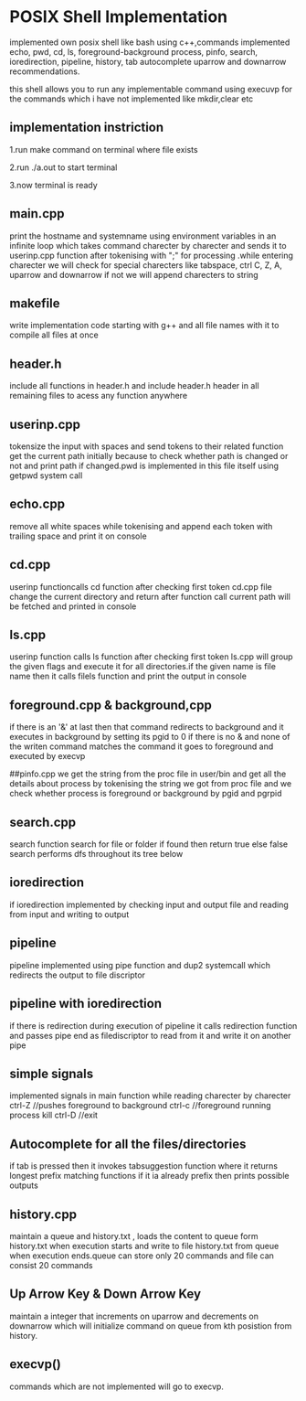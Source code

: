 
# POSIX Shell Implementation

implemented own posix shell like bash using c++,commands implemented echo, pwd, cd, ls, foreground-background process, pinfo, search, ioredirection, pipeline, history, tab autocomplete uparrow and downarrow recommendations.

this shell allows you to run any implementable command using execuvp for the commands which i have not implemented like mkdir,clear etc

## implementation instriction 
1.run make command on terminal where file exists 


2.run ./a.out to start terminal


3.now terminal is ready 


## main.cpp 

print the hostname and systemname using environment variables in an infinite loop which takes command charecter by charecter and sends it to userinp.cpp function after tokenising with ";" for processing .while entering charecter we will check for special charecters like tabspace, ctrl C, Z, A, uparrow and downarrow if not we will append charecters to string 

## makefile
write implementation code starting with g++ and all file names with it to compile all files at once

## header.h
include all functions in header.h and include header.h header in all remaining files to acess any function anywhere

## userinp.cpp
tokensize the input with spaces and send tokens to their related function get the current path initially because to check whether path is changed or not and print path if changed.pwd is implemented in this file itself using getpwd system call

## echo.cpp
remove all white spaces while tokenising and append each token with trailing space and print it on console

## cd.cpp
userinp functioncalls cd function after checking first token cd.cpp file change the current directory and return after function call current path will be fetched and printed in console

## ls.cpp
userinp function calls ls function after checking first token ls.cpp will group the given flags and execute it for all directories.if the given name is file name then it calls filels function and print the output in console

## foreground.cpp & background,cpp
if there is an '&' at last then that command redirects to background and it executes in background by setting its pgid to 0
if there is no & and none of the writen command matches the command it goes to foreground and executed by execvp

##pinfo.cpp
we get the string from the proc file in user/bin and get all the details about process by tokenising the string we got from proc file and we check whether process is foreground or background by pgid and pgrpid

## search.cpp
search function search for file or folder if found then return true else false search performs dfs throughout its tree below

## ioredirection
if ioredirection implemented by checking input and output file and reading from input and writing to output

## pipeline
pipeline implemented using pipe function and dup2 systemcall which redirects the output to file discriptor 

## pipeline with ioredirection
if there is redirection during execution of pipeline it calls redirection function and passes pipe end as filediscriptor to read from it and write it on another pipe

## simple signals
implemented signals in main function while reading charecter by charecter
ctrl-Z //pushes foreground to background
ctrl-c //foreground running process kill
ctrl-D //exit 

## Autocomplete for all the files/directories
if tab is pressed then it invokes tabsuggestion function where it returns longest prefix matching functions if it ia already prefix then prints possible outputs

## history.cpp
maintain a queue and history.txt , loads the content to queue form history.txt when execution starts and write to file history.txt from queue when execution ends.queue can store only 20 commands and file can consist 20 commands

## Up Arrow Key & Down Arrow Key
maintain a integer that increments on uparrow and decrements on downarrow which will initialize command on queue from kth posistion from history.

## execvp()
commands which are not implemented will go to execvp.



